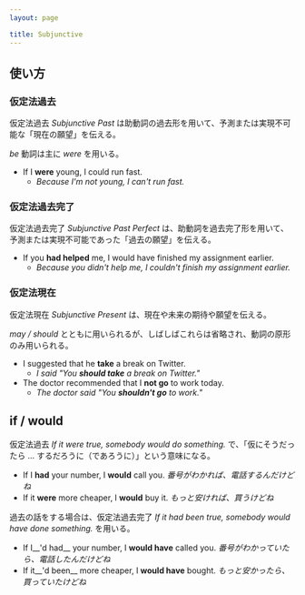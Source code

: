 ```yaml
---
layout: page

title: Subjunctive
---
```


## 使い方

### 仮定法過去

仮定法過去 _Subjunctive Past_ は助動詞の過去形を用いて、予測または実現不可能な「現在の願望」を伝える。

_be_ 動詞は主に _were_ を用いる。

* If I __were__ young, I could run fast.
  * _Because I'm not young, I can't run fast._

### 仮定法過去完了

仮定法過去完了 _Subjunctive Past Perfect_ は、助動詞を過去完了形を用いて、予測または実現不可能であった「過去の願望」を伝える。

* If you __had helped__ me, I would have finished my assignment earlier. 
  * _Because you didn't help me, I couldn't finish my assignment earlier._

### 仮定法現在

仮定法現在 _Subjunctive Present_ は、現在や未来の期待や願望を伝える。

_may / should_ とともに用いられるが、しばしばこれらは省略され、動詞の原形のみ用いられる。

* I suggested that he __take__ a break on Twitter.
  * _I said "You __should take__ a break on Twitter."_
* The doctor recommended that I __not go__ to work today.
  * _The doctor said "You __shouldn't go__ to work."_

## if / would

仮定法過去 _If it were true, somebody would do something._ で、「仮にそうだったら ... するだろうに（であろうに）」という意味になる。

* If I __had__ your number, I __would__ call you. _番号がわかれば、電話するんだけどね_
* If it __were__ more cheaper, I __would__ buy it. _もっと安ければ、買うけどね_

過去の話をする場合は、仮定法過去完了 _If it had been true, somebody would have done something._ を用いる。

* If I__'d had__ your number, I __would have__ called you. _番号がわかっていたら、電話したんだけどね_
* If it__'d been__ more cheaper, I __would have__ bought. _もっと安かったら、買っていたけどね_

